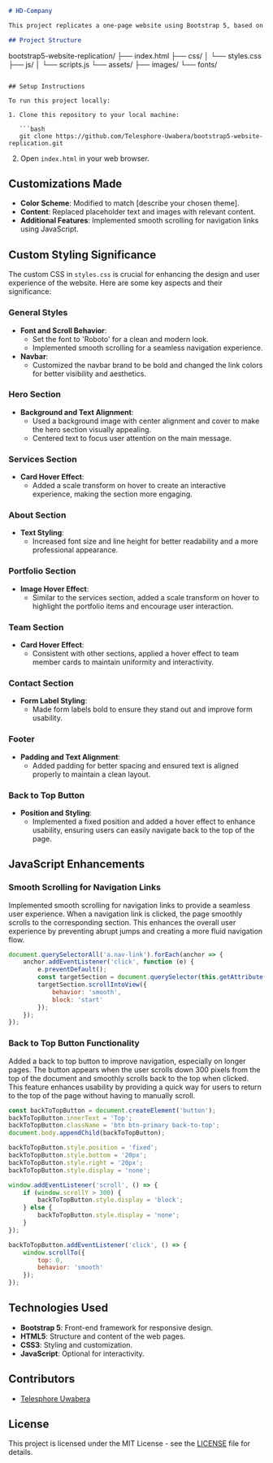 

```markdown
# HD-Company

This project replicates a one-page website using Bootstrap 5, based on the Braintech Technology IT Solutions HTML Template. The objective is to practice Bootstrap 5 for responsive design and improve HTML/CSS skills by customizing the template.

## Project Structure

```
bootstrap5-website-replication/
├── index.html
├── css/
│   └── styles.css
├── js/
│   └── scripts.js
└── assets/
    ├── images/
    └── fonts/
```

## Setup Instructions

To run this project locally:

1. Clone this repository to your local machine:

   ```bash
   git clone https://github.com/Telesphore-Uwabera/bootstrap5-website-replication.git
   ```

2. Open `index.html` in your web browser.

## Customizations Made

- **Color Scheme**: Modified to match [describe your chosen theme].
- **Content**: Replaced placeholder text and images with relevant content.
- **Additional Features**: Implemented smooth scrolling for navigation links using JavaScript.

## Custom Styling Significance

The custom CSS in `styles.css` is crucial for enhancing the design and user experience of the website. Here are some key aspects and their significance:

### General Styles
- **Font and Scroll Behavior**: 
  - Set the font to 'Roboto' for a clean and modern look.
  - Implemented smooth scrolling for a seamless navigation experience.
- **Navbar**: 
  - Customized the navbar brand to be bold and changed the link colors for better visibility and aesthetics.

### Hero Section
- **Background and Text Alignment**: 
  - Used a background image with center alignment and cover to make the hero section visually appealing.
  - Centered text to focus user attention on the main message.

### Services Section
- **Card Hover Effect**: 
  - Added a scale transform on hover to create an interactive experience, making the section more engaging.

### About Section
- **Text Styling**: 
  - Increased font size and line height for better readability and a more professional appearance.

### Portfolio Section
- **Image Hover Effect**: 
  - Similar to the services section, added a scale transform on hover to highlight the portfolio items and encourage user interaction.

### Team Section
- **Card Hover Effect**: 
  - Consistent with other sections, applied a hover effect to team member cards to maintain uniformity and interactivity.

### Contact Section
- **Form Label Styling**: 
  - Made form labels bold to ensure they stand out and improve form usability.

### Footer
- **Padding and Text Alignment**: 
  - Added padding for better spacing and ensured text is aligned properly to maintain a clean layout.

### Back to Top Button
- **Position and Styling**: 
  - Implemented a fixed position and added a hover effect to enhance usability, ensuring users can easily navigate back to the top of the page.

## JavaScript Enhancements

### Smooth Scrolling for Navigation Links

Implemented smooth scrolling for navigation links to provide a seamless user experience. When a navigation link is clicked, the page smoothly scrolls to the corresponding section. This enhances the overall user experience by preventing abrupt jumps and creating a more fluid navigation flow.

```javascript
document.querySelectorAll('a.nav-link').forEach(anchor => {
    anchor.addEventListener('click', function (e) {
        e.preventDefault();
        const targetSection = document.querySelector(this.getAttribute('href'));
        targetSection.scrollIntoView({
            behavior: 'smooth',
            block: 'start'
        });
    });
});
```

### Back to Top Button Functionality

Added a back to top button to improve navigation, especially on longer pages. The button appears when the user scrolls down 300 pixels from the top of the document and smoothly scrolls back to the top when clicked. This feature enhances usability by providing a quick way for users to return to the top of the page without having to manually scroll.

```javascript
const backToTopButton = document.createElement('button');
backToTopButton.innerText = 'Top';
backToTopButton.className = 'btn btn-primary back-to-top';
document.body.appendChild(backToTopButton);

backToTopButton.style.position = 'fixed';
backToTopButton.style.bottom = '20px';
backToTopButton.style.right = '20px';
backToTopButton.style.display = 'none';

window.addEventListener('scroll', () => {
    if (window.scrollY > 300) {
        backToTopButton.style.display = 'block';
    } else {
        backToTopButton.style.display = 'none';
    }
});

backToTopButton.addEventListener('click', () => {
    window.scrollTo({
        top: 0,
        behavior: 'smooth'
    });
});
```

## Technologies Used

- **Bootstrap 5**: Front-end framework for responsive design.
- **HTML5**: Structure and content of the web pages.
- **CSS3**: Styling and customization.
- **JavaScript**: Optional for interactivity.

## Contributors

- [Telesphore Uwabera](https://github.com/Telesphore-Uwabera)

## License

This project is licensed under the MIT License - see the [LICENSE](LICENSE) file for details.
